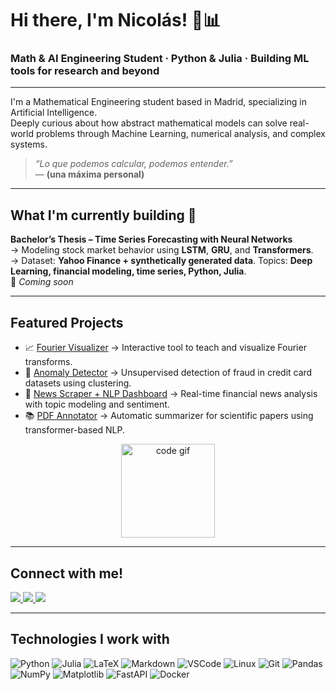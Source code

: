 # Hi there, I'm Nicolás! 🧠📊

### Math & AI Engineering Student · Python & Julia · Building ML tools for research and beyond

---

I'm a Mathematical Engineering student based in Madrid, specializing in Artificial Intelligence.  
Deeply curious about how abstract mathematical models can solve real-world problems through Machine Learning, numerical analysis, and complex systems.

> _“Lo que podemos calcular, podemos entender.”_  
> — **(una máxima personal)**

---

## What I'm currently building 🧪

**Bachelor’s Thesis – Time Series Forecasting with Neural Networks**  
→ Modeling stock market behavior using **LSTM**, **GRU**, and **Transformers**.  
→ Dataset: **Yahoo Finance + synthetically generated data**. Topics: **Deep Learning, financial modeling, time series, Python, Julia**.  
🔗 *Coming soon*

---

## Featured Projects

- 📈 [Fourier Visualizer](https://github.com/nicolasbecerril/FourierVisualizer) → Interactive tool to teach and visualize Fourier transforms.
- 🤖 [Anomaly Detector](https://github.com/nicolasbecerril/AnomalyDetection) → Unsupervised detection of fraud in credit card datasets using clustering.
- 📰 [News Scraper + NLP Dashboard](https://github.com/nicolasbecerril/FinNewsNLP) → Real-time financial news analysis with topic modeling and sentiment.
- 📚 [PDF Annotator](https://github.com/nicolasbecerril/PaperSummarizer) → Automatic summarizer for scientific papers using transformer-based NLP.

<div align="center">
  <img src="https://media.giphy.com/media/qgQUggAC3Pfv687qPC/giphy.gif" height="150" alt="code gif" />
</div>

---

## Connect with me!

<div align="left">
  <a href="https://www.linkedin.com/in/nicolasbecerril/" target="_blank">
    <img src="https://img.shields.io/badge/LinkedIn-0077B5?style=for-the-badge&logo=linkedin&logoColor=white"/>
  </a>
  <a href="mailto:tucorreo@dominio.com" target="_blank">
    <img src="https://img.shields.io/badge/Email-D14836?style=for-the-badge&logo=gmail&logoColor=white"/>
  </a>
  <a href="https://open.spotify.com/user/tuID" target="_blank">
    <img src="https://img.shields.io/badge/Spotify-1DB954?style=for-the-badge&logo=spotify&logoColor=white"/>
  </a>
</div>

---

## Technologies I work with

![Python](https://img.shields.io/badge/Python-3776AB?style=flat&logo=python&logoColor=white)
![Julia](https://img.shields.io/badge/Julia-9558B2?style=flat&logo=julia&logoColor=white)
![LaTeX](https://img.shields.io/badge/LaTeX-008080?style=flat&logo=latex&logoColor=white)
![Markdown](https://img.shields.io/badge/Markdown-000000?style=flat&logo=markdown&logoColor=white)
![VSCode](https://img.shields.io/badge/VSCode-007ACC?style=flat&logo=visual-studio-code&logoColor=white)
![Linux](https://img.shields.io/badge/Linux-FCC624?style=flat&logo=linux&logoColor=black)
![Git](https://img.shields.io/badge/Git-F05032?style=flat&logo=git&logoColor=white)
![Pandas](https://img.shields.io/badge/Pandas-150458?style=flat&logo=pandas&logoColor=white)
![NumPy](https://img.shields.io/badge/NumPy-013243?style=flat&logo=numpy&logoColor=white)
![Matplotlib](https://img.shields.io/badge/Matplotlib-11557C?style=flat&logo=matplotlib&logoColor=white)
![FastAPI](https://img.shields.io/badge/FastAPI-009688?style=flat&logo=fastapi&logoColor=white)
![Docker](https://img.shields.io/badge/Docker-2496ED?style=flat&logo=docker&logoColor=white)

<!-- OPTIONAL: Stats (uncomment if you want to show them)
<div align="center">
  <img src="https://github-readme-stats.vercel.app/api?username=nicolasbecerril&show_icons=true&theme=radical&hide_border=false" height="150" />
  <img src="https://github-readme-stats.vercel.app/api/top-langs/?username=nicolasbecerril&layout=compact&theme=radical&hide_border=false" height="150" />
</div>
-->
